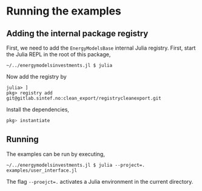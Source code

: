 # Running the examples


## Adding the internal package registry

First, we need to add the  `EnergyModelsBase` internal Julia registry. First, start the Julia REPL in the root of this package,
```shell script
~/../energymodelsinvestments.jl $ julia
```
Now add the registry by
```
julia> ] 
pkg> registry add git@gitlab.sintef.no:clean_export/registrycleanexport.git
```
Install the dependencies,
```julia
pkg> instantiate
```


## Running

The examples can be run by executing,
```shell script
~/../energymodelsinvestments.jl $ julia --project=. examples/user_interface.jl
```
The flag `--proejct=.` activates a Julia environment in the current directory.
